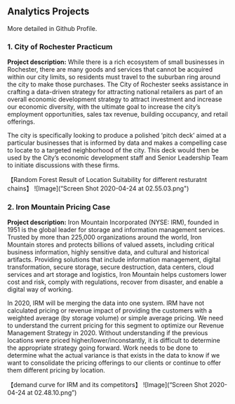 ## Analytics Projects
More detailed in Github Profile.


### 1. City of Rochester Practicum
**Project description:** While there is a rich ecosystem of small businesses in Rochester, there are many goods and services that cannot be acquired within our city limits, so residents must travel to the suburban ring around the city to make those purchases. The City of Rochester seeks assistance in crafting a data-driven strategy for attracting national retailers as part of an overall economic development strategy to attract investment and increase our economic diversity, with the ultimate goal to increase the city’s employment opportunities, sales tax revenue, building occupancy, and retail offerings. 

The city is specifically looking to produce a polished ‘pitch deck’ aimed at a particular businesses that is informed by data and makes a compelling case to locate to a targeted neighborhood of the city. This deck would then be used by the City’s economic development staff and Senior Leadership Team to initiate discussions with these firms.

 【Random Forest Result of Location Suitability for different resturatnt chains】
![Image](“Screen Shot 2020-04-24 at 02.55.03.png")


### 2. Iron Mountain Pricing Case
**Project description:** Iron Mountain Incorporated (NYSE: IRM), founded in 1951 is the global leader for storage and information management services. Trusted by more than 225,000 organizations around the world, Iron Mountain stores and protects billions of valued assets, including critical business information, highly sensitive data, and cultural and historical artifacts. Providing solutions that include information management, digital transformation, secure storage, secure destruction, data centers, cloud services and art storage and logistics, Iron Mountain helps customers lower cost and risk, comply with regulations, recover from disaster, and enable a digital way of working.

In 2020, IRM will be merging the data into one system. IRM have not calculated pricing or revenue impact of providing the customers with a weighted average (by storage volume) or simple average pricing. We need to understand the current pricing for this segment to optimize our Revenue Management Strategy in 2020. Without understanding if the previous locations were priced higher/lower/inconstantly, it is difficult to determine the appropriate strategy going forward. Work needs to be done to determine what the actual variance is that exists in the data to know if we want to consolidate the pricing offerings to our clients or continue to offer them different pricing by location.
 
 【demand curve for IRM and its competitors】
![Image](“Screen Shot 2020-04-24 at 02.48.10.png”)
